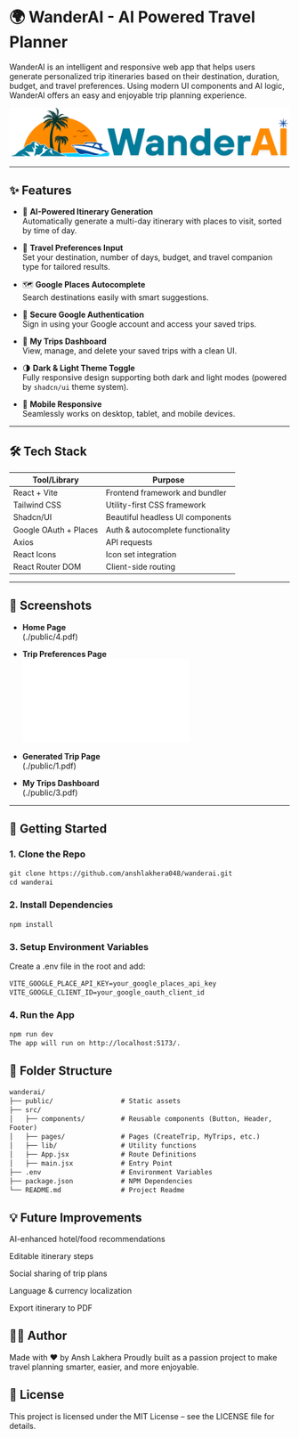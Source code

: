# 🌍 WanderAI - AI Powered Travel Planner

WanderAI is an intelligent and responsive web app that helps users generate personalized trip itineraries based on their destination, duration, budget, and travel preferences. Using modern UI components and AI logic, WanderAI offers an easy and enjoyable trip planning experience.

![WanderAI Banner](./public/logoO.svg)

---

## ✨ Features

- 🧠 **AI-Powered Itinerary Generation**  
  Automatically generate a multi-day itinerary with places to visit, sorted by time of day.

- 🧳 **Travel Preferences Input**  
  Set your destination, number of days, budget, and travel companion type for tailored results.

- 🗺️ **Google Places Autocomplete**  
  Search destinations easily with smart suggestions.

- 🔐 **Secure Google Authentication**  
  Sign in using your Google account and access your saved trips.

- 📂 **My Trips Dashboard**  
  View, manage, and delete your saved trips with a clean UI.

- 🌗 **Dark & Light Theme Toggle**  
  Fully responsive design supporting both dark and light modes (powered by `shadcn/ui` theme system).

- 📱 **Mobile Responsive**  
  Seamlessly works on desktop, tablet, and mobile devices.

---

## 🛠️ Tech Stack

| Tool/Library           | Purpose                            |
|------------------------|------------------------------------|
| React + Vite           | Frontend framework and bundler     |
| Tailwind CSS           | Utility-first CSS framework        |
| Shadcn/UI              | Beautiful headless UI components   |
| Google OAuth + Places  | Auth & autocomplete functionality  |
| Axios                  | API requests                       |
| React Icons            | Icon set integration               |
| React Router DOM       | Client-side routing                |

---

## 📸 Screenshots


- **Home Page**  
  (./public/4.pdf)

- **Trip Preferences Page**  
  ![Preferences](./public/2.pdf)

- **Generated Trip Page**  
  (./public/1.pdf)

- **My Trips Dashboard**  
  (./public/3.pdf)

---

## 🚀 Getting Started

### 1. Clone the Repo

```
git clone https://github.com/anshlakhera048/wanderai.git
cd wanderai
```

### 2. Install Dependencies

```
npm install
```

### 3. Setup Environment Variables
Create a .env file in the root and add:

```
VITE_GOOGLE_PLACE_API_KEY=your_google_places_api_key
VITE_GOOGLE_CLIENT_ID=your_google_oauth_client_id
```

### 4. Run the App
```
npm run dev
The app will run on http://localhost:5173/.
```

## 📁 Folder Structure

```
wanderai/
├── public/                 # Static assets
├── src/
│   ├── components/         # Reusable components (Button, Header, Footer)
│   ├── pages/              # Pages (CreateTrip, MyTrips, etc.)
│   ├── lib/                # Utility functions
│   ├── App.jsx             # Route Definitions
│   ├── main.jsx            # Entry Point
├── .env                    # Environment Variables
├── package.json            # NPM Dependencies
└── README.md               # Project Readme
```

## 💡 Future Improvements
 AI-enhanced hotel/food recommendations

 Editable itinerary steps

 Social sharing of trip plans

 Language & currency localization

 Export itinerary to PDF

## 🙋‍♂️ Author
Made with ❤️ by Ansh Lakhera
Proudly built as a passion project to make travel planning smarter, easier, and more enjoyable.

## 📜 License
This project is licensed under the MIT License – see the LICENSE file for details.